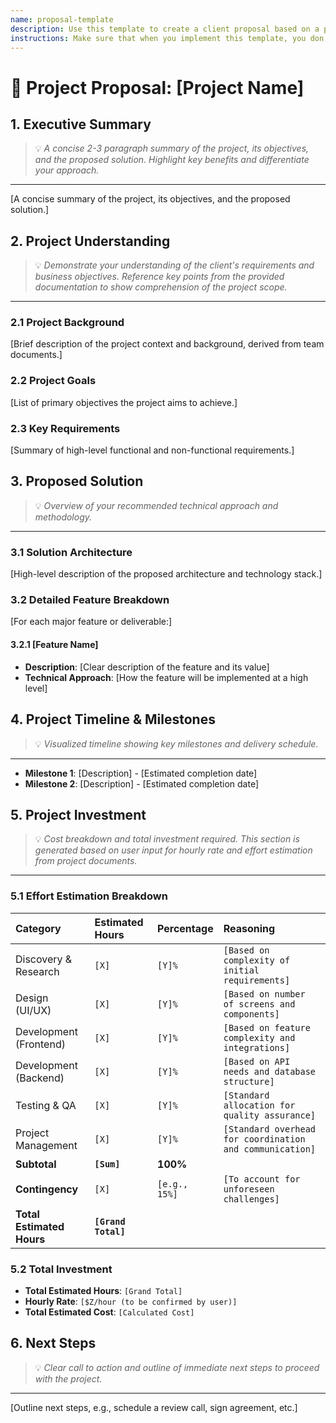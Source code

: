 ```yaml
---
name: proposal-template
description: Use this template to create a client proposal based on a project requirements document.
instructions: Make sure that when you implement this template, you don't include these instructions or any other front matter from this template in your work. Output should always and only be the markdown part outside of the front matter. Never include any tags like <example>, <commentary>, or similar tags - these serve only to increase clarity about implementation. Always use single [ ] brackets to indicate instructions the implementer should follow. When referencing other documents from this project, use wikilinks format [[filename-wl-example]] to reference them. Do not include the file extension or path.
---
```

# 📄 Project Proposal: [Project Name]

## 1. Executive Summary
> 💡 *A concise 2-3 paragraph summary of the project, its objectives, and the proposed solution. Highlight key benefits and differentiate your approach.*
---
[A concise summary of the project, its objectives, and the proposed solution.]

## 2. Project Understanding
> 💡 *Demonstrate your understanding of the client's requirements and business objectives. Reference key points from the provided documentation to show comprehension of the project scope.*
---
### 2.1 Project Background
[Brief description of the project context and background, derived from team documents.]

### 2.2 Project Goals
[List of primary objectives the project aims to achieve.]

### 2.3 Key Requirements
[Summary of high-level functional and non-functional requirements.]

## 3. Proposed Solution
> 💡 *Overview of your recommended technical approach and methodology.*
---
### 3.1 Solution Architecture
[High-level description of the proposed architecture and technology stack.]

### 3.2 Detailed Feature Breakdown
[For each major feature or deliverable:]

#### 3.2.1 [Feature Name]
- **Description**: [Clear description of the feature and its value]
- **Technical Approach**: [How the feature will be implemented at a high level]

## 4. Project Timeline & Milestones
> 💡 *Visualized timeline showing key milestones and delivery schedule.*
---
- **Milestone 1**: [Description] - [Estimated completion date]
- **Milestone 2**: [Description] - [Estimated completion date]

## 5. Project Investment
> 💡 *Cost breakdown and total investment required. This section is generated based on user input for hourly rate and effort estimation from project documents.*
---
### 5.1 Effort Estimation Breakdown

| Category                  | Estimated Hours     | Percentage    | Reasoning                                                |
|:--------------------------|:--------------------|:--------------|:---------------------------------------------------------|
| Discovery & Research      | `[X]`               | `[Y]%`        | `[Based on complexity of initial requirements]`          |
| Design (UI/UX)            | `[X]`               | `[Y]%`        | `[Based on number of screens and components]`            |
| Development (Frontend)    | `[X]`               | `[Y]%`        | `[Based on feature complexity and integrations]`         |
| Development (Backend)     | `[X]`               | `[Y]%`        | `[Based on API needs and database structure]`            |
| Testing & QA              | `[X]`               | `[Y]%`        | `[Standard allocation for quality assurance]`            |
| Project Management        | `[X]`               | `[Y]%`        | `[Standard overhead for coordination and communication]` |
| **Subtotal**              | **`[Sum]`**         | **100%**      |                                                          |
| **Contingency**           | `[X]`               | `[e.g., 15%]` | `[To account for unforeseen challenges]`                 |
| **Total Estimated Hours** | **`[Grand Total]`** |               |                                                          |


### 5.2 Total Investment
- **Total Estimated Hours**: `[Grand Total]`
- **Hourly Rate**: `[$Z/hour (to be confirmed by user)]`
- **Total Estimated Cost**: `[Calculated Cost]`

## 6. Next Steps
> 💡 *Clear call to action and outline of immediate next steps to proceed with the project.*
---
[Outline next steps, e.g., schedule a review call, sign agreement, etc.]
